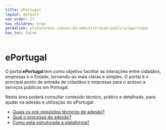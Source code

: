 ```yaml
---
title: ePortugal
layout: default
nav_order: 17
has_children: true
permalink: plataformas-comuns-da-administracao-publica/eportugal
has_toc: false
---
```


# ePortugal

O portal **ePortugal** tem como objetivo facilitar as interações entre cidadãos, empresas e o Estado, tornando-as mais claras e simples. O portal é o principal ponto de entrada de cidadãos e empresas para o acesso a serviços públicos em Portugal.

Nesta área poderá consultar conteúdo técnico, prático e detalhado, para ajudar na adesão e utilização do ePortugal:

- [Quais os pré-requisitos técnicos de adesão?](/GuiasMosaico/plataformas-comuns-da-administracao-publica/quais-os-pre-requisitos-tecnicos-de-adesao.html)
- [Qual o processo de adesão?](/GuiasMosaico/plataformas-comuns-da-administracao-publica/qual-o-processo-de-adesao.html)
- [Como está estruturada a plataforma?](/GuiasMosaico/plataformas-comuns-da-administracao-publica/como-esta-estruturada-a-plataforma.html)
